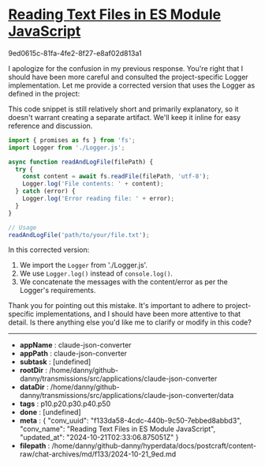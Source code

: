 # [Reading Text Files in ES Module JavaScript](https://claude.ai/chat/f133da58-4cdc-440b-9c50-7ebbed8abbd3)

9ed0615c-81fa-4fe2-8f27-e8af02d813a1

 I apologize for the confusion in my previous response. You're right that I should have been more careful and consulted the project-specific Logger implementation. Let me provide a corrected version that uses the Logger as defined in the project:

<antThinking>This code snippet is still relatively short and primarily explanatory, so it doesn't warrant creating a separate artifact. We'll keep it inline for easy reference and discussion.</antThinking>

```javascript
import { promises as fs } from 'fs';
import Logger from './Logger.js';

async function readAndLogFile(filePath) {
  try {
    const content = await fs.readFile(filePath, 'utf-8');
    Logger.log('File contents: ' + content);
  } catch (error) {
    Logger.log('Error reading file: ' + error);
  }
}

// Usage
readAndLogFile('path/to/your/file.txt');
```

In this corrected version:

1. We import the `Logger` from './Logger.js'.
2. We use `Logger.log()` instead of `console.log()`.
3. We concatenate the messages with the content/error as per the Logger's requirements.

Thank you for pointing out this mistake. It's important to adhere to project-specific implementations, and I should have been more attentive to that detail. Is there anything else you'd like me to clarify or modify in this code?

---

* **appName** : claude-json-converter
* **appPath** : claude-json-converter
* **subtask** : [undefined]
* **rootDir** : /home/danny/github-danny/transmissions/src/applications/claude-json-converter
* **dataDir** : /home/danny/github-danny/transmissions/src/applications/claude-json-converter/data
* **tags** : p10.p20.p30.p40.p50
* **done** : [undefined]
* **meta** : {
  "conv_uuid": "f133da58-4cdc-440b-9c50-7ebbed8abbd3",
  "conv_name": "Reading Text Files in ES Module JavaScript",
  "updated_at": "2024-10-21T02:33:06.875051Z"
}
* **filepath** : /home/danny/github-danny/hyperdata/docs/postcraft/content-raw/chat-archives/md/f133/2024-10-21_9ed.md